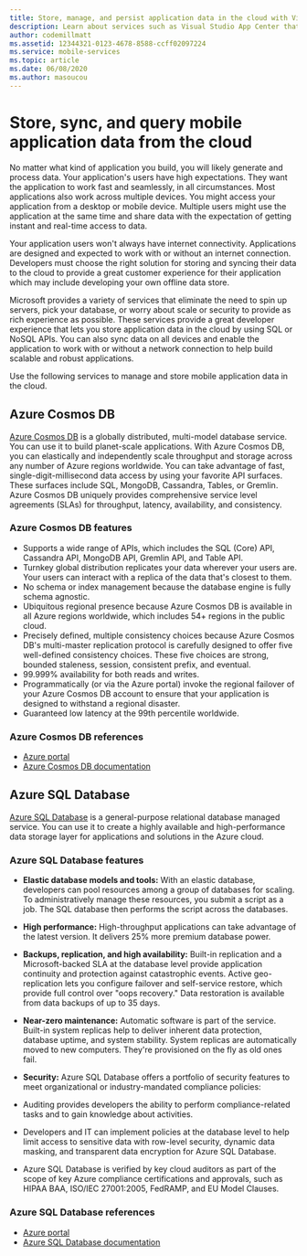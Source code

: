```yaml
---
title: Store, manage, and persist application data in the cloud with Visual Studio App Center and Azure services
description: Learn about services such as Visual Studio App Center that let you store, manage, and persist mobile application data in the cloud.
author: codemillmatt
ms.assetid: 12344321-0123-4678-8588-ccff02097224
ms.service: mobile-services
ms.topic: article
ms.date: 06/08/2020
ms.author: masoucou
---
```


# Store, sync, and query mobile application data from the cloud

No matter what kind of application you build, you will likely generate and process data. Your application's users have high expectations. They want the application to work fast and seamlessly, in all circumstances. Most applications also work across multiple devices. You might access your application from a desktop or mobile device. Multiple users might use the application at the same time and share data with the expectation of getting instant and real-time access to data.

Your application users won't always have internet connectivity. Applications are designed and expected to work with or without an internet connection. Developers must choose the right solution for storing and syncing their data to the cloud to provide a great customer experience for their application which may include developing your own offline data store.

Microsoft provides a variety of services that eliminate the need to spin up servers, pick your database, or worry about scale or security to provide as rich experience as possible. These services provide a great developer experience that lets you store application data in the cloud by using SQL or NoSQL APIs. You can also sync data on all devices and enable the application to work with or without a network connection to help build scalable and robust applications.

Use the following services to manage and store mobile application data in the cloud.

## Azure Cosmos DB

[Azure Cosmos DB](https://azure.microsoft.com/services/cosmos-db/) is a globally distributed, multi-model database service. You can use it to build planet-scale applications. With Azure Cosmos DB, you can elastically and independently scale throughput and storage across any number of Azure regions worldwide. You can take advantage of fast, single-digit-millisecond data access by using your favorite API surfaces. These surfaces include SQL, MongoDB, Cassandra, Tables, or Gremlin. Azure Cosmos DB uniquely provides comprehensive service level agreements (SLAs) for throughput, latency, availability, and consistency.

### Azure Cosmos DB features

- Supports a wide range of APIs, which includes the SQL (Core) API, Cassandra API, MongoDB API, Gremlin API, and Table API.
- Turnkey global distribution replicates your data wherever your users are. Your users can interact with a replica of the data that's closest to them.
- No schema or index management because the database engine is fully schema agnostic.
- Ubiquitous regional presence because Azure Cosmos DB is available in all Azure regions worldwide, which includes 54+ regions in the public cloud.
- Precisely defined, multiple consistency choices because Azure Cosmos DB's multi-master replication protocol is carefully designed to offer five well-defined consistency choices. These five choices are strong, bounded staleness, session, consistent prefix, and eventual.
- 99.999% availability for both reads and writes.
- Programmatically (or via the Azure portal) invoke the regional failover of your Azure Cosmos DB account to ensure that your application is designed to withstand a regional disaster.
- Guaranteed low latency at the 99th percentile worldwide.

### Azure Cosmos DB references

- [Azure portal](https://portal.azure.com) 
- [Azure Cosmos DB documentation](/azure/cosmos-db/introduction)

## Azure SQL Database

 [Azure SQL Database](https://azure.microsoft.com/services/sql-database/) is a general-purpose relational database managed service. You can use it to create a highly available and high-performance data storage layer for applications and solutions in the Azure cloud.

### Azure SQL Database features

- **Elastic database models and tools:** With an elastic database, developers can pool resources among a group of databases for scaling. To administratively manage these resources, you submit a script as a job. The SQL database then performs the script across the databases.
- **High performance:** High-throughput applications can take advantage of the latest version. It delivers 25% more premium database power.
- **Backups, replication, and high availability:** Built-in replication and a Microsoft-backed SLA at the database level provide application continuity and protection against catastrophic events. Active geo-replication lets you configure failover and self-service restore, which provide full control over "oops recovery." Data restoration is available from data backups of up to 35 days.
- **Near-zero maintenance:** Automatic software is part of the service. Built-in system replicas help to deliver inherent data protection, database uptime, and system stability. System replicas are automatically moved to new computers. They're provisioned on the fly as old ones fail.
- **Security:** Azure SQL Database offers a portfolio of security features to meet organizational or industry-mandated compliance policies:

- Auditing provides developers the ability to perform compliance-related tasks and to gain knowledge about activities.
- Developers and IT can implement policies at the database level to help limit access to sensitive data with row-level security, dynamic data masking, and transparent data encryption for Azure SQL Database.
- Azure SQL Database is verified by key cloud auditors as part of the scope of key Azure compliance certifications and approvals, such as HIPAA BAA, ISO/IEC 27001:2005, FedRAMP, and EU Model Clauses.

### Azure SQL Database references

- [Azure portal](https://portal.azure.com) 
- [Azure SQL Database documentation](/azure/sql-database/)
